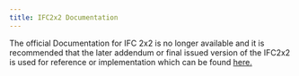 ```yaml
---
title: IFC2x2 Documentation
---
```

<p>The official Documentation for IFC 2x2 is no longer available and it is recommended that the later addendum or final issued version of the IFC2x2 is used for reference or implementation which can be found <a href="/docs/reference/schema/history/ifc2x3-tc1/ifc2x2-Add1/overview.md">here.</p>